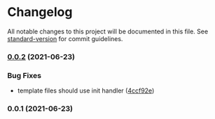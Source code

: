 # Changelog

All notable changes to this project will be documented in this file. See [standard-version](https://github.com/conventional-changelog/standard-version) for commit guidelines.

### [0.0.2](https://www.github.com/mili-project-manager/mtpl-nuxtjs/compare/v0.0.1...v0.0.2) (2021-06-23)


### Bug Fixes

* template files should use init handler ([4ccf92e](https://www.github.com/mili-project-manager/mtpl-nuxtjs/commit/4ccf92e99e93255cb1cde18153c4ec33ff3d3577))

### 0.0.1 (2021-06-23)
